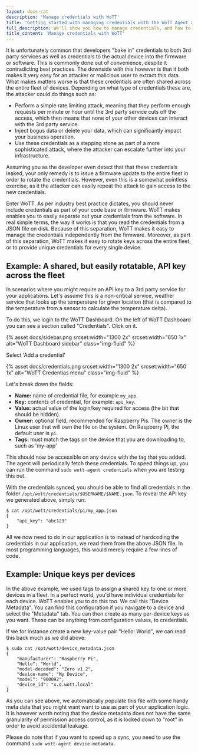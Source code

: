 ```yaml
---
layout: docs-cat
description: 'Manage credentials with WoTT'
title: 'Getting started with managing credentials with the WoTT Agent and Dashboard'
full_description: We'll show you how to manage credentials, and how to easily rotate credentials for your devices using the WoTT dashboard and agent.
title_content: 'Manage credentials with WoTT'
---
```


It is unfortunately common that developers "bake in" credentials to both 3rd party services as well as credentials to the actual device into the firmware or software. This is commonly done out of convenience, despite it contradicting best practices. The downside with this however is that it both makes it very easy for an attacker or malicious user to extract this data. What makes matters worse is that these credentials are often shared across the entire fleet of devices. Depending on what type of credentials these are, the attacker could do things such as:

 * Perform a simple rate limiting attack, meaning that they perform enough requests per minute or hour until the 3rd party service cuts off the access, which then means that none of your other devices can interact with the 3rd party service.
 * Inject bogus data or delete your data, which can significantly impact your business operation.
 * Use these credentials as a stepping stone as part of a more sophisticated attack, where the attacker can escalate further into your infrastructure.

Assuming you as the developer even detect that that these credentials leaked, your only remedy is to issue a firmware update to the entire fleet in order to rotate the credentials. However, even this is a somewhat pointless exercise, as it the attacker can easily repeat the attack to gain access to the new credentials.

Enter WoTT. As per industry best practice dictates, you should never include credentials as part of your code base or firmware. WoTT makes enables you to easily separate out your credentials from the software. In real simple terms, the way it works is that you read the credentials from a JSON file on disk. Because of this separation, WoTT makes it easy to manage the credentials independently from the firmware. Moreover, as part of this separation, WoTT makes it easy to rotate keys across the entire fleet, or to provide unique credentials for every single device.

## Example: A shared, but easily rotatable, API key across the fleet

In scenarios where you might require an API key to a 3rd party service for your applications. Let's assume this is a non-critical service, weather service that looks up the temperature for given location (that is compared to the temperature from a sensor to calculate the temperature delta).

To do this, we login to the WoTT Dashboard. On the left of WoTT Dashboard you can see a section called "Credentials". Click on it.

{% asset docs/sidebar.png srcset:width="1300 2x" srcset:width="650 1x" alt="WoTT Dashboard sidebar" class="img-fluid" %}

Select 'Add a credential'

{% asset docs/credentials.png srcset:width="1300 2x" srcset:width="650 1x" alt="WoTT Credentias menu" class="img-fluid" %}

Let's break down the fields:

* **Name:** name of credential file, for example `my_app`.
* **Key:** contents of credential, for example: `api_key`.
* **Value:** actual value of the login/key required for access (the bit that should be hidden).
* **Owner:** optional field, recommended for Raspberry Pis. The owner is the Linux user that will own the file on the system. On Raspberry Pi, the default user is `pi`.
* **Tags:** must match the tags on the device that you are downloading to, such as 'my-app'

This should now be accessible on any device with the tag that you added. The agent will periodically fetch these credentials. To speed things up, you can run the command `sudo wott-agent credentials` when you are testing this out.

With the credentials synced, you should be able to find all credentials in the folder `/opt/wott/credentials/$USERNAME/$NAME.json`. To reveal the API key we generated above, simply run:

```
$ cat /opt/wott/credentials/pi/my_app.json
{
    "api_key": "abc123"
}
```

All we now need to do in our application is to instead of hardcoding the credentials in our application, we read them from the above JSON file. In most programming languages, this would merely require a few lines of code.

## Example: Unique keys per devices

In the above example, we used tags to assign a shared key to one or more devices in a fleet. In a perfect world, you'd have individual credentials for each device. WoTT enables you to do this too. We call this "Device Metadata". You can find this configuration if you navigate to a device and select the "Metadata" tab. You can then create as many per-device keys as you want. These can be anything from configuration values, to credentials.

If we for instance create a new key-value pair "Hello: World", we can read this back much as we did above:

```
$ sudo cat /opt/wott/device_metadata.json
{
    "manufacturer": "Raspberry Pi",
    "Hello": "World",
    "model-decoded": "Zero v1.2",
    "device-name": "My Device",
    "model": "900092",
    "device_id": "x.d.wott.local"
}
```

As you can see above, we automatically populate this file with some handy meta data that you might want want to use as part of your application logic. It is however worth noting that the device metadata does not have the same granularity of permission access control, as it is locked down to "root" in order to avoid accidental leakage.

Please do note that if you want to speed up a sync, you need to use the command `sudo wott-agent device-metadata`.
